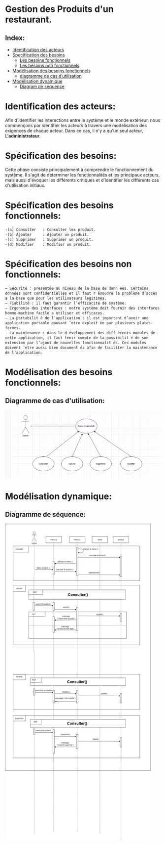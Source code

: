 # Gestion des Produits d'un restaurant.

## Index:
* [Identification des acteurs](#identification-des-acteurs)
* [Specification des besoins](#spécification-des-besoins)  
  * [Les besoins fonctionnels](#spécification-des-besoins-fonctionnels)
  * [Les besoins non fonctionnels](#specification-des-besoins-non-fonctionnels)
* [Modélisation des besoins fonctionnels](#Modélisation-des-besoins-fonctionnels)
  * [diagramme de cas d’utilisation](#diagramme-de-cas-dutilisation)
* [Modélisation dynamique](#Modélisation-dynamique)
  * [Diagram de séquence ](#diagramme-de-sequence)

# Identification des acteurs:
Afin d'identifier les interactions entre le système et le monde extérieur, nous commençons par identifier les acteurs à travers une modélisation des exigences de chaque acteur. Dans ce cas, il n'y a qu'un seul acteur, L'**administrateur**.

# Spécification des besoins:
Cette phase consiste principalement à comprendre le fonctionnement du système. Il s'agit de déterminer les fonctionnalités et les principaux acteurs, mais aussi d'évoquer les différents critiques et d'identifier les différents cas d'utilisation initiaux.
    

# Spécification des besoins fonctionnels: 
    -(a) Consulter   : Consulter les produit.
    -(b) Ajouter     : Ajouter un produit.
    -(c) Supprimer   : Supprimer un produit.
    -(d) Modifier    : Modifier un produit.
    

# Spécification des besoins non fonctionnels:

    — Securité : presentée au niveau de la base de donn ́ees. Certains données sont confidentielles et il faut r ́esoudre le problème d’accès a la base que pour les utilisateurs legitimes.
    — Fiabilité : il faut garantir l’efficacité de système.
    — Ergonomie des interfaces : notre système doit fournir des interfaces homme-machine facile a utiliser et efficaces.
    — La portabilit ́e de l’application : il est important d’avoir une application portable pouvant ˆetre exploit ́ee par plusieurs plates-formes.
    — La maintenance : dans le d ́eveloppement des diff ́erents modules de cette application, il faut tenir compte de la possibilit ́e de son extension par l’ajout de nouvelles fonctionnalit ́es. Ces modules doivent ˆetre aussi bien document ́es afin de faciliter la maintenance de l’application.

# Modélisation des besoins fonctionnels:
## Diagramme de cas d'utilisation:
![alt text](https://github.com/AymCheb/MiniProjetWeb/blob/main/spec/Diagramme%20Cas%20d%27utilisation.png?raw=true)

# Modélisation dynamique:
## Diagramme de séquence:
![alt text](https://github.com/AymCheb/MiniProjetWeb/blob/main/spec/Diagramme%20de%20Sequence.png?raw=true)
